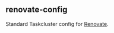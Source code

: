 ## renovate-config

Standard Taskcluster config for [Renovate](https://renovatebot.com/docs/config-presets/).

